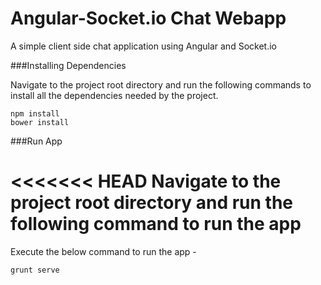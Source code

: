 # Angular-Socket.io Chat Webapp

A simple client side chat application using Angular and Socket.io


###Installing Dependencies

Navigate to the project root directory and run the following commands to install all the dependencies needed by the project.

````
npm install
bower install

````

###Run App

<<<<<<< HEAD
Navigate to the project root directory and run the following command to run the app
=======
Execute the below command to run the app - 
>>>>>>>

````
grunt serve

````
